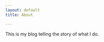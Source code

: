 ```yaml
---
layout: default
title: About

---
```



<p>
    This is my blog telling the story of what I do.
</p>

